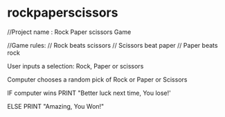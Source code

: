 # rockpaperscissors

//Project name : Rock Paper scissors Game

//Game rules:
    // Rock beats scissors
    // Scissors beat paper
    // Paper beats rock


User inputs a selection: Rock, Paper or scissors

Computer chooses a random pick of Rock or Paper or Scissors

IF computer wins PRINT "Better luck next time, You lose!'

ELSE PRINT "Amazing, You Won!"